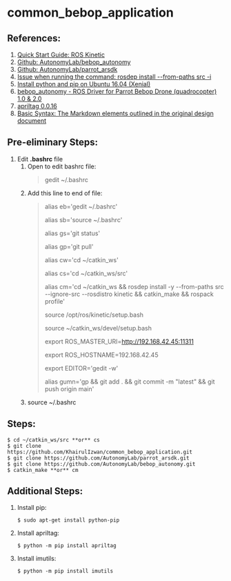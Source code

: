 # common_bebop_application

## References:
1. [Quick Start Guide: ROS Kinetic](https://emanual.robotis.com/docs/en/platform/turtlebot3/quick-start/)
2. [Github: AutonomyLab/bebop_autonomy](https://github.com/AutonomyLab/bebop_autonomy)
3. [Github: AutonomyLab/parrot_arsdk](https://github.com/AutonomyLab/parrot_arsdk)
4. [Issue when running the command: rosdep install --from-paths src -i](https://github.com/gsilano/BebopS/issues/3)
5. [Install python and pip on Ubuntu 16.04 (Xenial)](https://medium.com/@vishal.sharma./pinstall-python-and-pip-on-ubuntu-16-04-xenial-9bd11704b577)
6. [bebop_autonomy - ROS Driver for Parrot Bebop Drone (quadrocopter) 1.0 & 2.0](https://bebop-autonomy.readthedocs.io/en/latest/index.html)
7. [apriltag 0.0.16](https://pypi.org/project/apriltag/)
8. [Basic Syntax: The Markdown elements outlined in the original design document](https://www.markdownguide.org/basic-syntax/)

## Pre-eliminary Steps:
1. Edit **.bashrc** file
	1. Open to edit bashrc file:
		>  gedit ~/.bashrc
	2. Add this line to end of file:
		>
		> alias eb='gedit ~/.bashrc'
		>
		> alias sb='source ~/.bashrc'
		> 
		> alias gs='git status'
		> 
		> alias gp='git pull'
		> 
		> alias cw='cd ~/catkin_ws'
		> 
		> alias cs='cd ~/catkin_ws/src'
		> 
		> alias cm='cd ~/catkin_ws && rosdep install -y --from-paths src --ignore-src --rosdistro kinetic && catkin_make && rospack profile'
		> 
		> source /opt/ros/kinetic/setup.bash
		> 
		> source ~/catkin_ws/devel/setup.bash
		> 
		> export ROS_MASTER_URI=http://192.168.42.45:11311
		> 
		> export ROS_HOSTNAME=192.168.42.45
		> 
		> export EDITOR='gedit -w'
		> 
		> alias gumn='gp && git add . && git commit -m "latest" && git push origin main'
		> 
		>
	3. source ~/.bashrc

## Steps:
```
$ cd ~/catkin_ws/src **or** cs
$ git clone https://github.com/KhairulIzwan/common_bebop_application.git
$ git clone https://github.com/AutonomyLab/parrot_arsdk.git
$ git clone https://github.com/AutonomyLab/bebop_autonomy.git
$ catkin_make **or** cm
```

## Additional Steps: 
1. Install pip:
	```
	$ sudo apt-get install python-pip
	```
2. Install apriltag:
	```
	$ python -m pip install apriltag
	```
3. Install imutils:
	```
	$ python -m pip install imutils
	```
